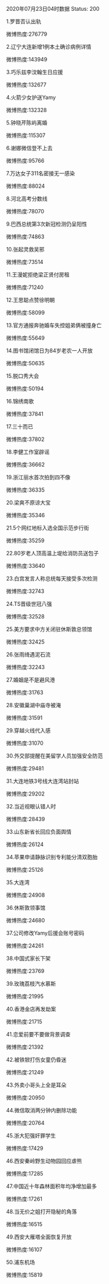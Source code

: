 2020年07月23日04时数据
Status: 200

1.罗晋否认出轨

微博热度:276779

2.辽宁大连新增1例本土确诊病例详情

微博热度:143949

3.巧乐兹李汶翰生日应援

微博热度:132677

4.火箭少女护送Yamy

微博热度:132328

5.钟晓芹陈屿离婚

微博热度:115307

6.谢娜微信登不上去

微博热度:95766

7.万达女子311名密接无一感染

微博热度:88024

8.河北高考分数线

微博热度:78070

9.巴西总统第3次新冠检测仍呈阳性

微博热度:74863

10.张起灵救吴邪

微博热度:73514

11.王漫妮拒绝梁正贤付房租

微博热度:71240

12.王思聪点赞徐明朝

微博热度:58099

13.官方通报奔驰婚车失控姐弟俩被撞身亡

微博热度:55649

14.图书馆闭馆日为84岁老农一人开放

微博热度:50635

15.脱口秀大会

微博热度:50194

16.锦绣南歌

微博热度:37841

17.三十而已

微博热度:37802

18.李健工作室辟谣

微博热度:36662

19.浙江丽水首次拍到四不像

微博热度:36335

20.梁爽不原谅大宝

微博热度:35346

21.5个网红地标入选全国示范步行街

微博热度:35259

22.80岁老人顶高温上堤给消防员送包子

微博热度:33640

23.白宫发言人称总统每天接受多次检测

微博热度:32743

24.TS晋级世冠八强

微博热度:32528

25.美方要求中方关闭驻休斯敦总领馆

微博热度:32425

26.张雨绮遇泥石流

微博热度:32243

27.婚姻是不是避风港

微博热度:31763

28.安徽巢湖中庙寺被淹

微博热度:31591

29.穿越火线代入感

微博热度:31070

30.外交部提醒在美留学人员加强安全防范

微博热度:29481

31.大连地铁3号线大连湾站封站

微博热度:29202

32.当近视眼认错人时

微博热度:28439

33.山东新省长回应负面舆情

微博热度:26124

34.苹果申请静脉识别专利能分清双胞胎

微博热度:25126

35.大连湾

微博热度:24908

36.休斯敦领事馆

微博热度:24680

37.公司修改Yamy后援会账号密码

微博热度:24261

38.中国式家长下架

微博热度:23769

39.玫瑰荔枝汽水慕斯

微博热度:21995

40.香港金店再发劫案

微博热度:21715

41.恋爱前要不要做背景调查

微博热度:21392

42.被铁锨打伤女童仍昏迷

微博热度:21249

43.外卖小哥头上全是耳朵

微博热度:20950

44.微信取消两分钟内删除功能

微博热度:20764

45.浙大犯强奸罪学生

微博热度:17429

46.西安秦岭野生动物园回应虐熊

微博热度:17285

47.中国近十年森林面积年均净增加最多

微博热度:17261

48.当无价之姐打开隐秘的角落

微博热度:16515

49.西安大雁塔全面恢复开放

微博热度:16107

50.浦东机场

微博热度:15819

